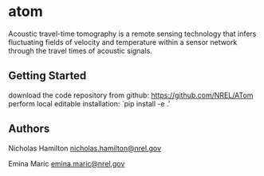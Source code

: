 # atom

Acoustic travel-time tomography is a remote sensing technology that infers fluctuating fields of velocity and temperature within a sensor network through the travel times of acoustic signals.

## Getting Started

download the code repository from github: https://github.com/NREL/ATom
perform local editable installation: `pip install -e .'


## Authors

Nicholas Hamilton
nicholas.hamilton@nrel.gov

Emina Maric
emina.maric@nrel.gov